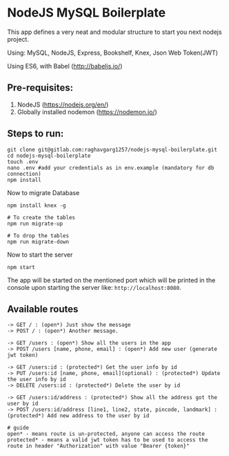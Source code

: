 # NodeJS MySQL Boilerplate

This app defines a very neat and modular structure to start you next nodejs project.

Using: MySQL, NodeJS, Express, Bookshelf, Knex, Json Web Token(JWT)

Using ES6, with Babel (http://babeljs.io/)


## Pre-requisites:
1. NodeJS (https://nodejs.org/en/)
2. Globally installed nodemon (https://nodemon.io/)


## Steps to run:
```
git clone git@gitlab.com:raghavgarg1257/nodejs-mysql-boilerplate.git
cd nodejs-mysql-boilerplate
touch .env
nano .env #add your credentials as in env.example (mandatory for db connection)
npm install
```
Now to migrate Database
```
npm install knex -g

# To create the tables
npm run migrate-up

# To drop the tables
npm run migrate-down
```
Now to start the server
```
npm start
```
The app will be started on the mentioned port which will be printed in the console upon starting the server like: `http://localhost:8080`.


## Available routes
```
-> GET / : (open*) Just show the message
-> POST / : (open*) Another message.

-> GET /users : (open*) Show all the users in the app
-> POST /users [name, phone, email] : (open*) Add new user (generate jwt token)

-> GET /users:id : (protected*) Get the user info by id
-> PUT /users:id [name, phone, email](optional) : (protected*) Update the user info by id
-> DELETE /users:id : (protected*) Delete the user by id

-> GET /users:id/address : (protected*) Show all the address got the user by id
-> POST /users:id/address [line1, line2, state, pincode, landmark] : (protected*) Add new address to the user by id

# guide
open* - means route is un-protected, anyone can access the route
protected* - means a valid jwt token has to be used to access the route in header "Authorization" with value "Bearer {token}"
```
